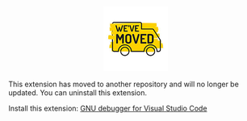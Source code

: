 
<div align="center">
<img src="https://raw.githubusercontent.com/atomclip/gnu-debugger/master/images/moved.png" alt="we've moved">
</div>

This extension has moved to another repository and will no longer be updated. 
You can uninstall this extension. 

Install this extension:
[GNU debugger for Visual Studio Code](https://marketplace.visualstudio.com/items?itemName=metalcode-eu.gnu-debugger)